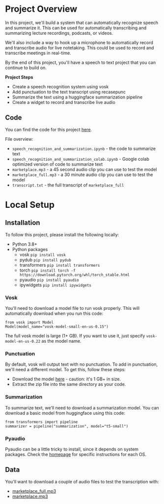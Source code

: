# Project Overview

In this project, we'll build a system that can automatically recognize speech and summarize it.  This can be used for automatically transcribing and summarizing lecture recordings, podcasts, or videos.

We'll also include a way to hook up a microphone to automatically record and transcribe audio for live notetaking.  This could be used to record and transcribe meetings in real-time.

By the end of this project, you'll have a speech to text project that you can continue to build on.

**Project Steps**

* Create a speech recognition system using vosk
* Add punctuation to the text transcript using recasepunc
* Summarize the text using a huggingface summarization pipeline
* Create a widget to record and transcribe live audio

## Code

You can find the code for this project [here](https://github.com/ranga4all1/ai101/tree/main/deep_learning/speech_recognition/speech_recognition_and_summarization).

File overview:

* `speech_recognition_and_summarization.ipynb` - the code to summarize text
* `speech_recognition_and_summarization_colab.ipynb` - Google colab optimized version of code to summarize text
* `marketplace.mp3` - a 45 second audio clip you can use to test the model
* `marketplace_full.mp3` - a 30 minute audio clip you can use to test the model
* `transcript.txt` - the full transcript of `marketplace_full`

# Local Setup

## Installation

To follow this project, please install the following locally:

* Python 3.8+
* Python packages
    * vosk `pip install vosk`
    * pydub `pip install pydub`
    * transformers `pip install transformers`
    * torch `pip install torch -f https://download.pytorch.org/whl/torch_stable.html`
    * pyaudio `pip install pyaudio`
    * ipywidgets `pip install ipywidgets`

### Vosk

You'll need to download a model file to run vosk properly.  This will automatically download when you run this code:

```
from vosk import Model
Model(model_name="vosk-model-small-en-us-0.15")
```

The full vosk model is large (1+ GB).  If you want to use it, just specify `vosk-model-en-us-0.22` as the model name.

### Punctuation

By default, vosk will output text with no punctuation.  To add in punctuation, we'll need a different model.  To get this, follow these steps:

* Download the model [here](https://alphacephei.com/vosk/models/vosk-recasepunc-en-0.22.zip) - caution: it's 1 GB+ in size.
* Extract the zip file into the same directory as your code.

### Summarization

To summarize text, we'll need to download a summarization model.  You can download a basic model from huggingface using this code:

```
from transformers import pipeline
summarizer = pipeline("summarization", model="t5-small")
```

### Pyaudio

Pyaudio can be a little tricky to install, since it depends on system packages.  Check the [homepage](http://people.csail.mit.edu/hubert/pyaudio/) for specific instructions for each OS.


## Data

You'll want to download a couple of audio files to test the transcription with:

* [marketplace_full.mp3](https://github.com/ranga4all1/ai101/blob/main/deep_learning/speech_recognition/speech_recognition_and_summarization/marketplace_full.mp3)
* [marketplace.mp3](https://github.com/ranga4all1/ai101/blob/main/deep_learning/speech_recognition/speech_recognition_and_summarization/marketplace.mp3)